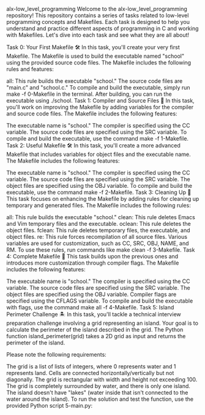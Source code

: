 alx-low_level_programming
Welcome to the alx-low_level_programming repository! This repository contains a series of tasks related to low-level programming concepts and Makefiles. Each task is designed to help you understand and practice different aspects of programming in C and working with Makefiles. Let's dive into each task and see what they are all about!

Task 0: Your First Makefile 🛠️
In this task, you'll create your very first Makefile. The Makefile is used to build the executable named "school" using the provided source code files. The Makefile includes the following rules and features:

all: This rule builds the executable "school."
The source code files are "main.c" and "school.c."
To compile and build the executable, simply run make -f 0-Makefile in the terminal.
After building, you can run the executable using ./school.
Task 1: Compiler and Source Files 📜
In this task, you'll work on improving the Makefile by adding variables for the compiler and source code files. The Makefile includes the following features:

The executable name is "school."
The compiler is specified using the CC variable.
The source code files are specified using the SRC variable.
To compile and build the executable, use the command make -f 1-Makefile.
Task 2: Useful Makefile 🛠️
In this task, you'll create a more advanced Makefile that includes variables for object files and the executable name. The Makefile includes the following features:

The executable name is "school."
The compiler is specified using the CC variable.
The source code files are specified using the SRC variable.
The object files are specified using the OBJ variable.
To compile and build the executable, use the command make -f 2-Makefile.
Task 3: Cleaning Up 🧹
This task focuses on enhancing the Makefile by adding rules for cleaning up temporary and generated files. The Makefile includes the following rules:

all: This rule builds the executable "school."
clean: This rule deletes Emacs and Vim temporary files and the executable.
oclean: This rule deletes the object files.
fclean: This rule deletes temporary files, the executable, and object files.
re: This rule forces recompilation of all source files.
Various variables are used for customization, such as CC, SRC, OBJ, NAME, and RM.
To use these rules, run commands like make clean -f 3-Makefile.
Task 4: Complete Makefile 📜
This task builds upon the previous ones and introduces more customization through compiler flags. The Makefile includes the following features:

The executable name is "school."
The compiler is specified using the CC variable.
The source code files are specified using the SRC variable.
The object files are specified using the OBJ variable.
Compiler flags are specified using the CFLAGS variable.
To compile and build the executable with flags, use the command make all -f 4-Makefile.
Task 5: Island Perimeter Challenge 🏝️
In this task, you'll tackle a technical interview preparation challenge involving a grid representing an island. Your goal is to calculate the perimeter of the island described in the grid. The Python function island_perimeter(grid) takes a 2D grid as input and returns the perimeter of the island.

Please note the following requirements:

The grid is a list of lists of integers, where 0 represents water and 1 represents land.
Cells are connected horizontally/vertically but not diagonally.
The grid is rectangular with width and height not exceeding 100.
The grid is completely surrounded by water, and there is only one island.
The island doesn't have "lakes" (water inside that isn't connected to the water around the island).
To run the solution and test the function, use the provided Python script 5-main.py:
